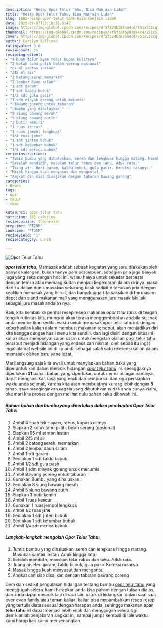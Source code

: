 ```yaml
---
description: "Resep Opor Telur Tahu, Bisa Manjain Lidah"
title: "Resep Opor Telur Tahu, Bisa Manjain Lidah"
slug: 1685-resep-opor-telur-tahu-bisa-manjain-lidah
date: 2020-09-07T23:16:56.814Z
image: https://img-global.cpcdn.com/recipes/4f5f224b287aa4c4/751x532cq70/opor-telur-tahu-foto-resep-utama.jpg
thumbnail: https://img-global.cpcdn.com/recipes/4f5f224b287aa4c4/751x532cq70/opor-telur-tahu-foto-resep-utama.jpg
cover: https://img-global.cpcdn.com/recipes/4f5f224b287aa4c4/751x532cq70/opor-telur-tahu-foto-resep-utama.jpg
author: Carolyn Sullivan
ratingvalue: 3.6
reviewcount: 15
recipeingredient:
- "4 buah telur ayam rebus kupas kulitnya"
- "2 kotak tahu putih belah serong opsional"
- "65 ml santan instan"
- "245 ml air"
- "2 batang sereh memarkan"
- "2 lembar daun salam"
- "1 sdt garam"
- "1 sdt kaldu bubuk"
- "1/2 sdt gula pasir"
- "1 sdm minyak goreng untuk menumis"
- " Bawang goreng untuk taburan"
- " Bumbu yang dihaluskan "
- "8 siung bawang merah"
- "5 siung bawang putih"
- "3 butir kemiri"
- "1 ruas kencur"
- "1 ruas jempol lengkuas"
- "1/2 ruas jahe"
- "1 sdt jinten bubuk"
- "1 sdt ketumbar bubuk"
- "1/4 sdt merica bubuk"
recipeinstructions:
- "Tumis bumbu yang dihaluskan, sereh dan lengkuas hingga matang. Masukan santan instan, Aduk hingga rata."
- "Setelah mendidih, masukan telur rebus dan tahu. Aduk rata."
- "Tuang air. Beri garam, kaldu bubuk, gula pasir. Koreksi rasanya."
- "Masak hingga kuah menyusut dan mengental."
- "Angkat dan siap disajikan dengan taburan bawang goreng"
categories:
- Resep
tags:
- opor
- telur
- tahu

katakunci: opor telur tahu 
nutrition: 281 calories
recipecuisine: Indonesian
preptime: "PT28M"
cooktime: "PT35M"
recipeyield: "1"
recipecategory: Lunch

---
```



![Opor Telur Tahu](https://img-global.cpcdn.com/recipes/4f5f224b287aa4c4/751x532cq70/opor-telur-tahu-foto-resep-utama.jpg)

<b><i>opor telur tahu</i></b>, Memasak adalah sebuah kegiatan yang seru dilakukan oleh banyak kalangan. bukan hanya para perempuan, sebagian pria juga banyak juga yang suka dengan hobi ini. walau hanya untuk sekedar berpesta dengan teman atau memang sudah menjadi kegemaran dalam dirinya. maka dari itu dalam dunia masakan sekarang tidak sedikit ditemukan pria dengan keahlian memasak yang hebat, dan banyak juga kita saksikan di bermacam depot dan stand makanan mall yang menggunakan juru masak laki laki sebagai juru masak andalan nya.

Baik, kita kembali ke perihal resep resep makanan <i>opor telur tahu</i>. di tengah tengah rutinitas kita, mungkin akan terasa menggembirakan apabila sejenak anda memberikan sedikit waktu untuk memasak opor telur tahu ini. dengan keberhasilan kalian dalam membuat makanan tersebut, akan menjadikan diri kita bangga dengan hasil menu kita sendiri. dan lagi disini dengan situs ini kalian akan mempunyai saran saran untuk mengolah olahan <u>opor telur tahu</u> tersebut menjadi hidangan yang endess dan nikmat, oleh sebab itu ingat ingat alamat website ini di hp anda sebagai salah satu referensi kalian dalam memasak olahan baru yang lezat.




Mari langsung saja kita awali untuk menyiapkan bahan baku yang diperuntuk kan dalam meracik hidangan <u><i>opor telur tahu</i></u> ini. seenggaknya diperlukan <b>21</b> bahan bahan yang diperlukan untuk menu ini. agar nantinya dapat menghasilkan rasa yang enak dan sempurna. dan juga persiapkan waktu anda sejenak, karena kita akan membuatnya kurang lebih dengan <b>5</b> tahap. saya menginginkan segala yang dibutuhkan sudah anda punya disini, oke mari kita proses dengan melihat dulu bahan baku dibawah ini.

<!--inarticleads1-->

##### Bahan-bahan dan bumbu yang diperlukan dalam pembuatan Opor Telur Tahu:

1. Ambil 4 buah telur ayam, rebus, kupas kulitnya
1. Siapkan 2 kotak tahu putih, belah serong (opsional)
1. Siapkan 65 ml santan instan
1. Ambil 245 ml air
1. Ambil 2 batang sereh, memarkan
1. Ambil 2 lembar daun salam
1. Ambil 1 sdt garam
1. Sediakan 1 sdt kaldu bubuk
1. Ambil 1/2 sdt gula pasir
1. Ambil 1 sdm minyak goreng untuk menumis
1. Ambil  Bawang goreng untuk taburan
1. Gunakan  Bumbu yang dihaluskan :
1. Sediakan 8 siung bawang merah
1. Ambil 5 siung bawang putih
1. Siapkan 3 butir kemiri
1. Ambil 1 ruas kencur
1. Gunakan 1 ruas jempol lengkuas
1. Ambil 1/2 ruas jahe
1. Sediakan 1 sdt jinten bubuk
1. Sediakan 1 sdt ketumbar bubuk
1. Ambil 1/4 sdt merica bubuk




<!--inarticleads2-->

##### Langkah-langkah mengolah Opor Telur Tahu:

1. Tumis bumbu yang dihaluskan, sereh dan lengkuas hingga matang. Masukan santan instan, Aduk hingga rata.
1. Setelah mendidih, masukan telur rebus dan tahu. Aduk rata.
1. Tuang air. Beri garam, kaldu bubuk, gula pasir. Koreksi rasanya.
1. Masak hingga kuah menyusut dan mengental.
1. Angkat dan siap disajikan dengan taburan bawang goreng




Demikian sedikit pengulasan hidangan tentang bumbu <u>opor telur tahu</u> yang menggugah selera. kami harapkan anda bisa paham dengan tulisan diatas, dan anda dapat meracik lagi di saat lain untuk di hidangkan dalam saat saat even even family atau teman kalian. kalian bisa menambahkan resep resep yang tertulis diatas sesuai dengan harapan anda, sehingga makanan <b>opor telur tahu</b> ini dapat menjadi lebih enak dan menggugah selera lagi. demikianlah penjabaran singkat ini, sampai jumpa kembali di lain waktu. kami harap hari kamu menyenangkan.
